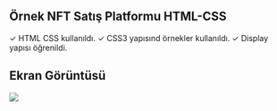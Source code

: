 <h2>Örnek NFT Satış Platformu HTML-CSS</h2>

✓ HTML CSS kullanıldı.
✓ CSS3 yapısınd örnekler kullanıldı.
✓ Display yapısı öğrenildi.

<h2>Ekran Görüntüsü</h2>

![](screenshot.gif)